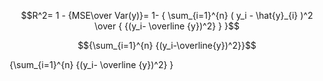 $$R^2= 1 - {MSE\over Var(y)}= 1- { \sum_{i=1}^{n} ( y_i - \hat{y}_{i} )^2  \over { {(y_i- \overline {y})^2} } }$$

$${\sum_{i=1}^{n} {(y_i-\overline{y})^2}}$$


 {\sum_{i=1}^{n} {(y_i- \overline {y})^2} }


